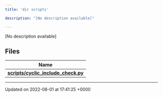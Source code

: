 ```yaml
---
title: 'dir scripts'

description: "[No description available]"

---
```







[No description available]

## Files

| Name           |
| -------------- |
| **[scripts/cyclic_include_check.py](/documentation/code/darkbit_development/files/cyclic__include__check_8py/#file-cyclic-include-check.py)**  |






-------------------------------

Updated on 2022-08-01 at 17:41:25 +0000
